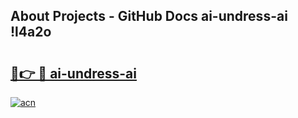 ## About Projects - GitHub Docs ai-undress-ai !l4a2o

# <h2><a href="https://andorid.site?title=ai-undress-ai&ref=04A">🔗👉 🔴 ai-undress-ai</a></h2>

[![acn](https://github.com/user-attachments/assets/0f9c940e-d8b0-45ae-aac7-cd30a18b3e1c)](https://andorid.site?title=ai-undress-ai&ref=04A)

